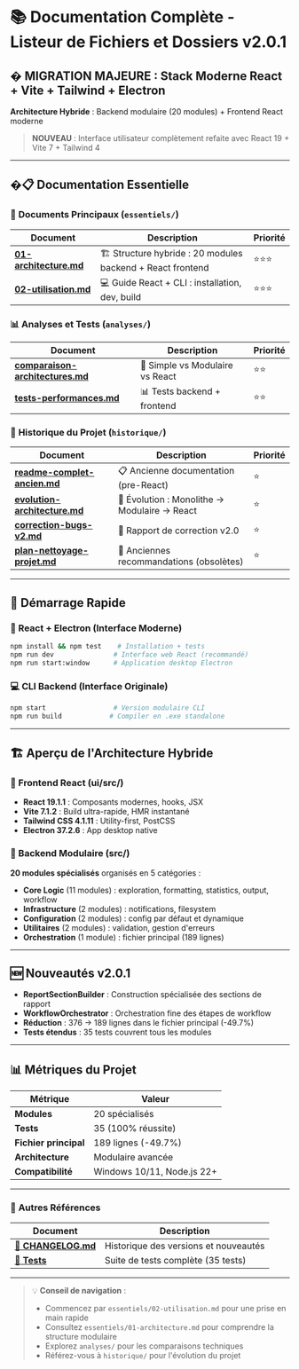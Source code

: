 # 📚 Documentation Complète - Listeur de Fichiers et Dossiers v2.0.1

## � **MIGRATION MAJEURE : Stack Moderne React + Vite + Tailwind + Electron**

**Architecture Hybride** : Backend modulaire (20 modules) + Frontend React moderne

> **NOUVEAU** : Interface utilisateur complètement refaite avec React 19 + Vite 7 + Tailwind 4

---

## �📋 **Documentation Essentielle**

### 🎯 **Documents Principaux** (`essentiels/`)
| Document | Description | Priorité |
|----------|-------------|----------|
| **[01-architecture.md](essentiels/01-architecture.md)** | 🏗️ Structure hybride : 20 modules backend + React frontend | ⭐⭐⭐ |
| **[02-utilisation.md](essentiels/02-utilisation.md)** | 💻 Guide React + CLI : installation, dev, build | ⭐⭐⭐ |

### 📊 **Analyses et Tests** (`analyses/`)
| Document | Description | Priorité |
|----------|-------------|----------|
| **[comparaison-architectures.md](analyses/comparaison-architectures.md)** | 🎯 Simple vs Modulaire vs React | ⭐⭐ |
| **[tests-performances.md](analyses/tests-performances.md)** | 📊 Tests backend + frontend | ⭐⭐ |

### 📜 **Historique du Projet** (`historique/`)
| Document | Description | Priorité |
|----------|-------------|----------|
| **[readme-complet-ancien.md](historique/readme-complet-ancien.md)** | 📋 Ancienne documentation (pre-React) | ⭐ |
| **[evolution-architecture.md](historique/evolution-architecture.md)** | 🎯 Évolution : Monolithe → Modulaire → React | ⭐ |
| **[correction-bugs-v2.md](historique/correction-bugs-v2.md)** | 🔧 Rapport de correction v2.0 | ⭐ |
| **[plan-nettoyage-projet.md](historique/plan-nettoyage-projet.md)** | 🧹 Anciennes recommandations (obsolètes) | ⭐ |

---

## 🚀 **Démarrage Rapide**

### **🎯 React + Electron (Interface Moderne)**
```bash
npm install && npm test    # Installation + tests
npm run dev               # Interface web React (recommandé)
npm run start:window      # Application desktop Electron
```

### **💻 CLI Backend (Interface Originale)**
```bash
npm start                 # Version modulaire CLI
npm run build            # Compiler en .exe standalone
```

---

## 🏗️ **Aperçu de l'Architecture Hybride**

### **🚀 Frontend React (ui/src/)**
- **React 19.1.1** : Composants modernes, hooks, JSX
- **Vite 7.1.2** : Build ultra-rapide, HMR instantané  
- **Tailwind CSS 4.1.11** : Utility-first, PostCSS
- **Electron 37.2.6** : App desktop native

### **🔧 Backend Modulaire (src/)**
**20 modules spécialisés** organisés en 5 catégories :
- **Core Logic** (11 modules) : exploration, formatting, statistics, output, workflow
- **Infrastructure** (2 modules) : notifications, filesystem
- **Configuration** (2 modules) : config par défaut et dynamique
- **Utilitaires** (2 modules) : validation, gestion d'erreurs
- **Orchestration** (1 module) : fichier principal (189 lignes)

---

## 🆕 **Nouveautés v2.0.1**

- **ReportSectionBuilder** : Construction spécialisée des sections de rapport
- **WorkflowOrchestrator** : Orchestration fine des étapes de workflow
- **Réduction** : 376 → 189 lignes dans le fichier principal (-49.7%)
- **Tests étendus** : 35 tests couvrent tous les modules

---

## 📊 **Métriques du Projet**

| Métrique | Valeur |
|----------|--------|
| **Modules** | 20 spécialisés |
| **Tests** | 35 (100% réussite) |
| **Fichier principal** | 189 lignes (-49.7%) |
| **Architecture** | Modulaire avancée |
| **Compatibilité** | Windows 10/11, Node.js 22+ |

---

### 📖 **Autres Références**
| Document | Description |
|----------|-------------|
| **[📝 CHANGELOG.md](../CHANGELOG.md)** | Historique des versions et nouveautés |
| **[🧪 Tests](../test/test-modules.js)** | Suite de tests complète (35 tests) |

---

> 💡 **Conseil de navigation** : 
> - Commencez par `essentiels/02-utilisation.md` pour une prise en main rapide
> - Consultez `essentiels/01-architecture.md` pour comprendre la structure modulaire  
> - Explorez `analyses/` pour les comparaisons techniques
> - Référez-vous à `historique/` pour l'évolution du projet
